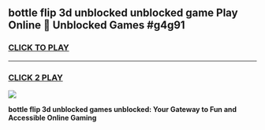 
## bottle flip 3d unblocked unblocked game Play Online 👋 Unblocked Games #g4g91
<h3>
<a href="https://premium.freeplayer.one?title=bottle_flip_3d_unblocked&ref=21F">CLICK TO PLAY</a></h3>
<hr>

<h3>
<a href="https://premium.freeplayer.one?title=bottle_flip_3d_unblocked&ref=21F">CLICK 2 PLAY</a>
  
</h3>

<a href="https://premium.freeplayer.one?title=bottle_flip_3d_unblocked&ref=21F/"><img src="https://clearcache.store/games.png"></a>


**bottle flip 3d unblocked games unblocked: Your Gateway to Fun and Accessible Online Gaming**
